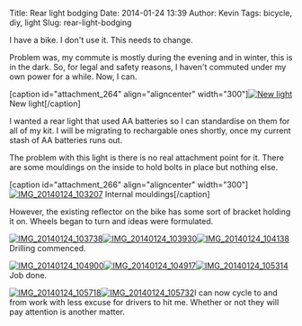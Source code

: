 Title: Rear light bodging
Date: 2014-01-24 13:39
Author: Kevin
Tags: bicycle, diy, light
Slug: rear-light-bodging

I have a bike. I don't use it. This needs to change.

Problem was, my commute is mostly during the evening and in winter, this
is in the dark. So, for legal and safety reasons, I haven't commuted
under my own power for a while. Now, I can.

[caption id="attachment\_264" align="aligncenter" width="300"][![New
light](/images/2014/01/IMG_20140124_103129-300x225.jpg)](/images/2014/01/IMG_20140124_103129.jpg)
New light[/caption]

I wanted a rear light that used AA batteries so I can standardise on
them for all of my kit. I will be migrating to rechargable ones shortly,
once my current stash of AA batteries runs out.

The problem with this light is there is no real attachment point for it.
There are some mouldings on the inside to hold bolts in place but
nothing else.

[caption id="attachment\_266" align="aligncenter"
width="300"][![IMG\_20140124\_103207](/images/2014/01/IMG_20140124_103207-300x225.jpg)](/images/2014/01/IMG_20140124_103207.jpg)
Internal mouldings[/caption]

However, the existing reflector on the bike has some sort of bracket
holding it on. Wheels began to turn and ideas were formulated.

[![IMG\_20140124\_103738](/images/2014/01/IMG_20140124_103738-300x225.jpg)](/images/2014/01/IMG_20140124_103738.jpg)[![IMG\_20140124\_103930](/images/2014/01/IMG_20140124_103930-225x300.jpg)](/images/2014/01/IMG_20140124_103930.jpg)[![IMG\_20140124\_104138](/images/2014/01/IMG_20140124_104138-225x300.jpg)](/images/2014/01/IMG_20140124_104138.jpg)Drilling
commenced.

[![IMG\_20140124\_104900](/images/2014/01/IMG_20140124_104900-225x300.jpg)](/images/2014/01/IMG_20140124_104900.jpg)[![IMG\_20140124\_104917](/images/2014/01/IMG_20140124_104917-225x300.jpg)](/images/2014/01/IMG_20140124_104917.jpg)[![IMG\_20140124\_105314](/images/2014/01/IMG_20140124_105314-225x300.jpg)](/images/2014/01/IMG_20140124_105314.jpg)Job
done.

[![IMG\_20140124\_105718](/images/2014/01/IMG_20140124_105718-300x225.jpg)](/images/2014/01/IMG_20140124_105718.jpg)[![IMG\_20140124\_105732](/images/2014/01/IMG_20140124_105732-300x225.jpg)](/images/2014/01/IMG_20140124_105732.jpg)I
can now cycle to and from work with less excuse for drivers to hit me.
Whether or not they will pay attention is another matter.
